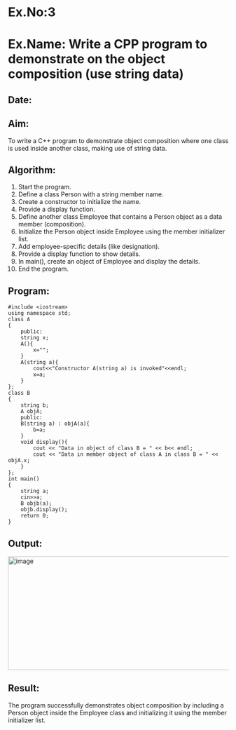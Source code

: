 # Ex.No:3
# Ex.Name: Write a CPP program to demonstrate on the object composition (use string data) 
## Date:
## Aim:
To write a C++ program to demonstrate object composition where one class is used inside another class, making use of string data.

## Algorithm:
1. Start the program.
2. Define a class Person with a string member name.
3. Create a constructor to initialize the name.
4. Provide a display function.
5. Define another class Employee that contains a Person object as a data member (composition).
6. Initialize the Person object inside Employee using the member initializer list.
7. Add employee-specific details (like designation).
8. Provide a display function to show details.
9. In main(), create an object of Employee and display the details.
10. End the program.


## Program:
```
#include <iostream>
using namespace std;
class A 
{
    public:
    string x;
	A(){
	    x="";
	}
	A(string a){
	    cout<<"Constructor A(string a) is invoked"<<endl;
	    x=a;
	}
};
class B 
{
    string b;
    A objA;
    public:
    B(string a) : objA(a){
        b=a;
    }
    void display(){
        cout << "Data in object of class B = " << b<< endl; 
        cout << "Data in member object of class A in class B = " << objA.x; 
    }
};
int main()
{
    string a;
    cin>>a;
	B objb(a);
	objb.display();
	return 0;
}
```


## Output:
<img width="817" height="259" alt="image" src="https://github.com/user-attachments/assets/14755615-4432-4ab3-9983-fc84da4d9ec2" />



## Result:
The program successfully demonstrates object composition by including a Person object inside the Employee class and initializing it using the member initializer list.
